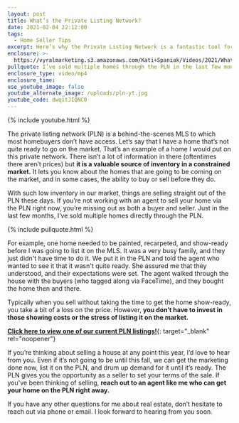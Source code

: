 ```yaml
---
layout: post
title: What’s the Private Listing Network?
date: 2021-02-04 22:12:00
tags:
  - Home Seller Tips
excerpt: Here’s why the Private Listing Network is a fantastic tool for sellers.
enclosure: >-
  https://vyralmarketing.s3.amazonaws.com/Kati+Spaniak/Videos/2021/What%E2%80%99s+the+Private+Listing+Network_.mp4
pullquote: I’ve sold multiple homes through the PLN in the last few months.
enclosure_type: video/mp4
enclosure_time:
use_youtube_image: false
youtube_alternate_image: /uploads/pln-yt.jpg
youtube_code: dwqitJIQNC0
---
```


{% include youtube.html %}

The private listing network (PLN) is a behind-the-scenes MLS to which most homebuyers don’t have access. Let’s say that I have a home that’s not quite ready to go on the market. That’s an example of a home I would put on this private network. There isn’t a lot of information in there (oftentimes there aren’t prices) but **it is a valuable source of inventory in a constrained market.** It lets you know about the homes that are going to be coming on the market, and in some cases, the ability to buy or sell before they do.

With such low inventory in our market, things are selling straight out of the PLN these days. If you’re not working with an agent to sell your home via the PLN right now, you’re missing out as both a buyer and seller. Just in the last few months, I’ve sold multiple homes directly through the PLN.&nbsp;

{% include pullquote.html %}

For example, one home needed to be painted, recarpeted, and show-ready before I was going to list it on the MLS. It was a very busy family, and they just didn't have time to do it. We put it in the PLN and told the agent who wanted to see it that it wasn't quite ready. She assured me that they understood, and their expectations were set. The agent walked through the house with the buyers (who tagged along via FaceTime), and they bought the home then and there.&nbsp;

Typically when you sell without taking the time to get the home show-ready, you take a bit of a loss on the price. However, **you don’t have to invest in those showing costs or the stress of listing it on the market.&nbsp;**

[**Click here to view one of our current PLN listings\!**](https://www.spaniakteam.com/bittersweet/){: target="_blank" rel="noopener"}

If you’re thinking about selling a house at any point this year, I’d love to hear from you. Even if it’s not going to be until this fall, we can get the marketing done now, list it on the PLN, and drum up demand for it until it’s ready. The PLN gives you the opportunity as a seller to set your terms of the sale. If you've been thinking of selling, **reach out to an agent like me who can get your home on the PLN right away.**

If you have any other questions for me about real estate, don’t hesitate to reach out via phone or email. I look forward to hearing from you soon.
